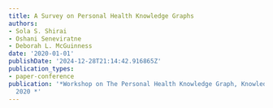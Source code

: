 ```yaml
---
title: A Survey on Personal Health Knowledge Graphs
authors:
- Sola S. Shirai
- Oshani Seneviratne
- Deborah L. McGuinness
date: '2020-01-01'
publishDate: '2024-12-28T21:14:42.916865Z'
publication_types:
- paper-conference
publication: '*Workshop on The Personal Health Knowledge Graph, Knowledge Graph Conference,
  2020 *'
---
```

